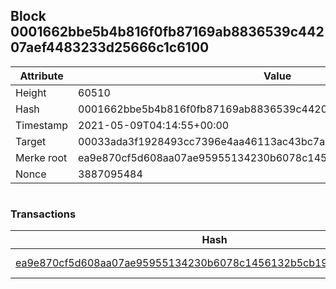 ## Block 0001662bbe5b4b816f0fb87169ab8836539c44207aef4483233d25666c1c6100

Attribute | Value
--- | ---
Height | 60510
Hash | 0001662bbe5b4b816f0fb87169ab8836539c44207aef4483233d25666c1c6100
Timestamp | 2021-05-09T04:14:55+00:00
Target | 00033ada3f1928493cc7396e4aa46113ac43bc7ac52aab5d08e3934913716f64
Merke root | ea9e870cf5d608aa07ae95955134230b6078c1456132b5cb19753955e11c0ef6
Nonce | 3887095484

```

```

### Transactions

Hash | Amount
--- | ---
[ea9e870cf5d608aa07ae95955134230b6078c1456132b5cb19753955e11c0ef6](ea9e870cf5d608aa07ae95955134230b6078c1456132b5cb19753955e11c0ef6.md) | 10.00000000 SKEPTI 
